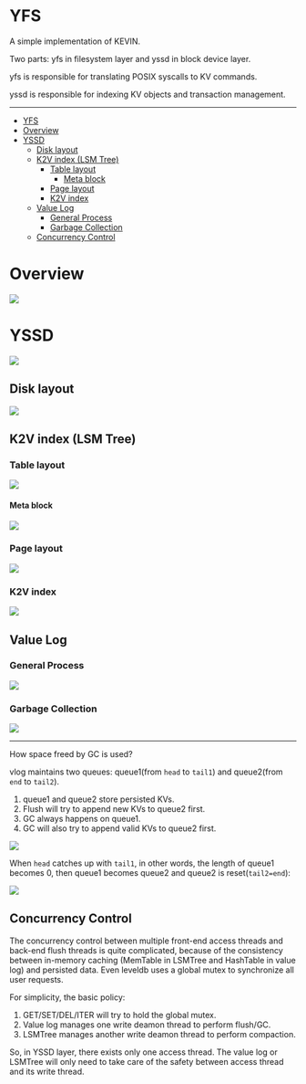 # YFS

A simple implementation of KEVIN.

Two parts: yfs in filesystem layer and yssd in block device layer.

yfs is responsible for translating POSIX syscalls to KV commands.

yssd is responsible for indexing KV objects and transaction management.

---

- [YFS](#yfs)
- [Overview](#overview)
- [YSSD](#yssd)
  - [Disk layout](#disk-layout)
  - [K2V index (LSM Tree)](#k2v-index-lsm-tree)
    - [Table layout](#table-layout)
      - [Meta block](#meta-block)
    - [Page layout](#page-layout)
    - [K2V index](#k2v-index)
  - [Value Log](#value-log)
    - [General Process](#general-process)
    - [Garbage Collection](#garbage-collection)
  - [Concurrency Control](#concurrency-control)


# Overview

![](./docs/assets/overview.jpg)

# YSSD

![](./docs/assets/yssd.jpg)

## Disk layout

![](./docs/assets/disk_layout.jpg)

## K2V index (LSM Tree)

### Table layout

![](./docs/assets/table_layout.jpg)

#### Meta block

![](./docs/assets/meta_block.jpg)

### Page layout

![](./docs/assets/page_layout.jpg)

### K2V index

![](./docs/assets/k2v_index.jpg)

## Value Log

### General Process

![](./docs/assets/vlog_overview.jpg)

### Garbage Collection

![](./docs/assets/vlog_gc.jpg)

---

How space freed by GC is used?

vlog maintains two queues: queue1(from `head` to `tail1`) and queue2(from `end` to `tail2`).

1. queue1 and queue2 store persisted KVs.
2. Flush will try to append new KVs to queue2 first.
3. GC always happens on queue1.
4. GC will also try to append valid KVs to queue2 first.


![](./docs/assets/vlog_gc_two_queue1.jpg)

When `head` catches up with `tail1`, in other words, the length of queue1 becomes 0, then queue1 becomes queue2 and queue2 is reset(`tail2=end`):

![](./docs/assets/vlog_gc_two_queue2.jpg)

## Concurrency Control

The concurrency control between multiple front-end access threads and back-end flush threads is quite complicated, because of the consistency between in-memory caching (MemTable in LSMTree and HashTable in value log) and persisted data. Even leveldb uses a global mutex to synchronize all user requests.

For simplicity, the basic policy:

1. GET/SET/DEL/ITER will try to hold the global mutex.
2. Value log manages one write deamon thread to perform flush/GC.
3. LSMTree manages another write deamon thread to perform compaction.

So, in YSSD layer, there exists only one access thread. The value log or LSMTree will only need to take care of the safety between access thread and its write thread.